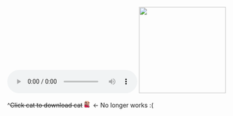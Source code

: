 <audio autoplay="" loop="" controls="" src="jam.mp3?raw=true"></audio>
<img src="catvibe.gif?raw=true" height="200px" width="200px">
<p> ^<strike>Click cat to download cat</strike> <img src="xqcL.png" height="16px" width="16px"> <- No longer works :( </p>
